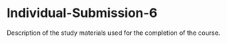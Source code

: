 # Individual-Submission-6
Description of the study materials used for the completion of the course.
